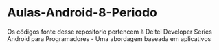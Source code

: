 Aulas-Android-8-Periodo
=====================
Os códigos fonte desse repositorio pertencem à Deitel Developer Series 
Android para Programadores - Uma abordagem baseada em aplicativos
